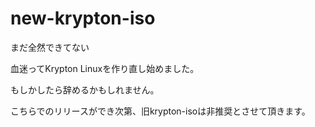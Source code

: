 # new-krypton-iso

まだ全然できてない

血迷ってKrypton Linuxを作り直し始めました。

もしかしたら辞めるかもしれません。

こちらでのリリースができ次第、旧krypton-isoは非推奨とさせて頂きます。

